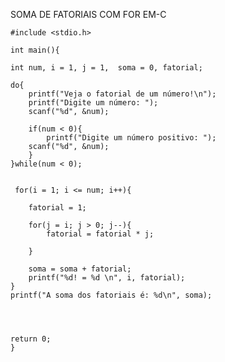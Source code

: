 
SOMA DE FATORIAIS COM FOR EM-C



    #include <stdio.h>
    
    int main(){
    
    int num, i = 1, j = 1,  soma = 0, fatorial;
    
    do{
        printf("Veja o fatorial de um número!\n");
        printf("Digite um número: ");
        scanf("%d", &num);
    
        if(num < 0){
            printf("Digite um número positivo: ");
        scanf("%d", &num);
        }
    }while(num < 0);
    
    
     for(i = 1; i <= num; i++){
       
        fatorial = 1;
        
        for(j = i; j > 0; j--){
            fatorial = fatorial * j;
        
        }
        
        soma = soma + fatorial;
        printf("%d! = %d \n", i, fatorial);
    }
    printf("A soma dos fatoriais é: %d\n", soma);
     
   
    

    return 0;
    }
